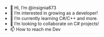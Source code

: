 - 👋 Hi, I’m @insignia673
- 👀 I’m interested in growing as a developer!
- 🌱 I’m currently learning C#/C++ and more.
- 💞️ I’m looking to collaborate on C# projects!
- 📫 How to reach me Dev

<!---
insignia673/insignia673 is a ✨ special ✨ repository because its `README.md` (this file) appears on your GitHub profile.
You can click the Preview link to take a look at your changes.
--->
